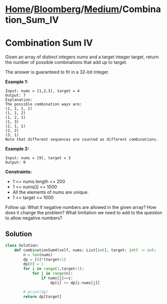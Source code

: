# [Home](./../../..)/[Bloomberg](./../..)/[Medium](./..)/Combination_Sum_IV
<h1>Combination Sum IV</h1>

<p>
Given an array of distinct integers nums and a target integer target, return the number of possible combinations that add up to target.

The answer is guaranteed to fit in a 32-bit integer.

</p>

<b>Example 1:</b>

    Input: nums = [1,2,3], target = 4
    Output: 7
    Explanation:
    The possible combination ways are:
    (1, 1, 1, 1)
    (1, 1, 2)
    (1, 2, 1)
    (1, 3)
    (2, 1, 1)
    (2, 2)
    (3, 1)
    Note that different sequences are counted as different combinations.
    
<b>Example 2:</b>

    Input: nums = [9], target = 3
    Output: 0

<b>Constraints:</b>

- 1 <= nums.length <= 200
- 1 <= nums[i] <= 1000
- All the elements of nums are unique.
- 1 <= target <= 1000

Follow up: What if negative numbers are allowed in the given array? How does it change the problem? What limitation we need to add to the question to allow negative numbers?

<h2>Solution</h2>

```python
class Solution:
    def combinationSum4(self, nums: List[int], target: int) -> int:
        n = len(nums)
        dp = [0]*(target+1)
        dp[0] = 1
        for i in range(1,target+1):
            for j in range(n):
                if nums[j]<=i:
                    dp[i] += dp[i-nums[j]]

        # print(dp)
        return dp[target]
```
